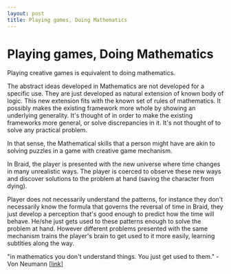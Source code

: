 ```yaml
---
layout: post
title: Playing games, Doing Mathematics
---
```


Playing games, Doing Mathematics
===

Playing creative games is equivalent to doing mathematics.

The abstract ideas developed in Mathematics are not developed for a specific use. They are just developed as natural extension of known body of logic. This new extension fits with the known set of rules of mathematics. It possibly makes the existing framework more whole by showing an underlying generality. It's thought of in order to make the existing frameworks more general, or solve discrepancies in it. It's not thought of to solve any practical problem.

In that sense, the Mathematical skills that a person might have are akin to solving puzzles in a game with creative game mechanism.

In Braid, the player is presented with the new universe where time changes in many unrealistic ways. The player is coerced to observe these new ways and discover solutions to the problem at hand (saving the character from dying).

Player does not necessarily understand the patterns, for instance they don't necessarily know the formula that governs the reversal of time in Braid, they just develop a perception that's good enough to predict how the time will behave. He/she just gets used to these patterns enough to solve the problem at hand. However different problems presented with the same mechanism trains the player's brain to get used to it more easily, learning subtlties along the way.

"in mathematics you don't understand things. You just get used to them." - Von Neumann [[link](http://math.stackexchange.com/questions/11267/what-are-some-interpretations-of-von-neumanns-quote)]
